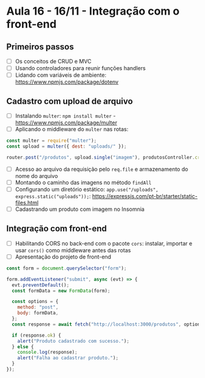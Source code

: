 # Aula 16 - 16/11 - Integração com o front-end

## Primeiros passos

- [ ] Os conceitos de CRUD e MVC
- [ ] Usando controladores para reunir funções handlers
- [ ] Lidando com variáveis de ambiente: https://www.npmjs.com/package/dotenv

## Cadastro com upload de arquivo

- [ ] Instalando `multer`: `npm install multer` - https://www.npmjs.com/package/multer
- [ ] Aplicando o middleware do `multer` nas rotas:

```js
const multer = require("multer");
const upload = multer({ dest: "uploads/" });

router.post("/produtos", upload.single("imagem"), produtosController.create);
```

- [ ] Acesso ao arquivo da requisição pelo `req.file` e armazenamento do nome do arquivo
- [ ] Montando o caminho das imagens no método `findAll`
- [ ] Configurando um diretório estático: `app.use("/uploads", express.static("uploads"));`: https://expressjs.com/pt-br/starter/static-files.html
- [ ] Cadastrando um produto com imagem no Insomnia

## Integração com front-end

- [ ] Habilitando CORS no back-end com o pacote `cors`: instalar, importar e usar `cors()` como middleware antes das rotas
- [ ] Apresentação do projeto de front-end

```js
const form = document.querySelector("form");

form.addEventListener("submit", async (evt) => {
  evt.preventDefault();
  const formData = new FormData(form);

  const options = {
    method: "post",
    body: formData,
  };
  const response = await fetch("http://localhost:3000/produtos", options);

  if (response.ok) {
    alert("Produto cadastrado com sucesso.");
  } else {
    console.log(response);
    alert("Falha ao cadastrar produto.");
  }
});
```
